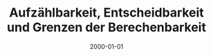 ---
title: Aufzählbarkeit, Entscheidbarkeit und Grenzen der Berechenbarkeit
description: Lernzettel - Endliche Automaten, formale Sprachen und Entscheidbarkeit
draft: true
date: 2000-01-01
tags:
---